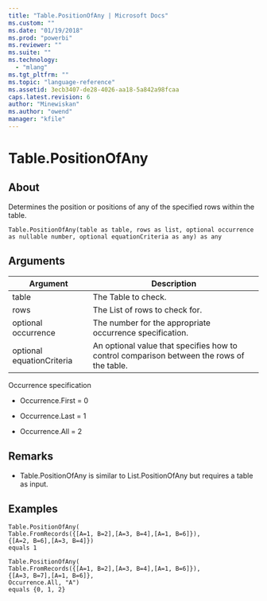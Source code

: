 ```yaml
---
title: "Table.PositionOfAny | Microsoft Docs"
ms.custom: ""
ms.date: "01/19/2018"
ms.prod: "powerbi"
ms.reviewer: ""
ms.suite: ""
ms.technology: 
  - "mlang"
ms.tgt_pltfrm: ""
ms.topic: "language-reference"
ms.assetid: 3ecb3407-de28-4026-aa18-5a842a98fcaa
caps.latest.revision: 6
author: "Minewiskan"
ms.author: "owend"
manager: "kfile"
---
```

# Table.PositionOfAny

  
## About  
Determines the position or positions of any of the specified rows within the table.  
  
```  
Table.PositionOfAny(table as table, rows as list, optional occurrence as nullable number, optional equationCriteria as any) as any  
```  
  
## Arguments  
  
|Argument|Description|  
|------------|---------------|  
|table|The Table to check.|  
|rows|The List of rows to check for.|  
|optional occurrence|The number for the appropriate occurrence specification.|  
|optional equationCriteria|An optional value that specifies how to control comparison between the rows of the table.|  
  
Occurrence specification  
  
-   Occurrence.First  = 0  
  
-   Occurrence.Last   = 1  
  
-   Occurrence.All    = 2  
  
## <a name="__toc360793255"></a>Remarks  
  
-   Table.PositionOfAny is similar to List.PositionOfAny but requires a table as input.  
  
## Examples  
  
```  
Table.PositionOfAny(      
Table.FromRecords({[A=1, B=2],[A=3, B=4],[A=1, B=6]}),      
{[A=2, B=6],[A=3, B=4]})   
equals 1  
```  
  
```  
Table.PositionOfAny(      
Table.FromRecords({[A=1, B=2],[A=3, B=4],[A=1, B=6]}),      
{[A=3, B=7],[A=1, B=6]},      
Occurrence.All, "A")   
equals {0, 1, 2}  
```  

